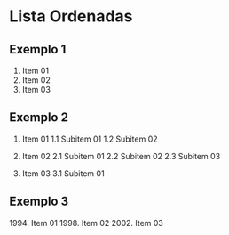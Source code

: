# Lista Ordenadas

## Exemplo 1
1. Item 01
2. Item 02
3. Item 03

## Exemplo 2
1. Item 01
    1.1 Subitem 01
    1.2 Subitem 02
  
2. Item 02
    2.1 Subitem 01
    2.2 Subitem 02
    2.3 Subitem 03
  
3. Item 03
    3.1 Subitem 01

## Exemplo 3
1994\. Item 01
1998\. Item 02
2002\. Item 03
